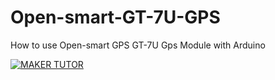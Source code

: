 # Open-smart-GT-7U-GPS
How to use Open-smart GPS GT-7U Gps Module with Arduino


[![MAKER TUTOR](https://img.youtube.com/vi/URPIO19vH0M/0.jpg)](https://youtu.be/URPIO19vH0M)
